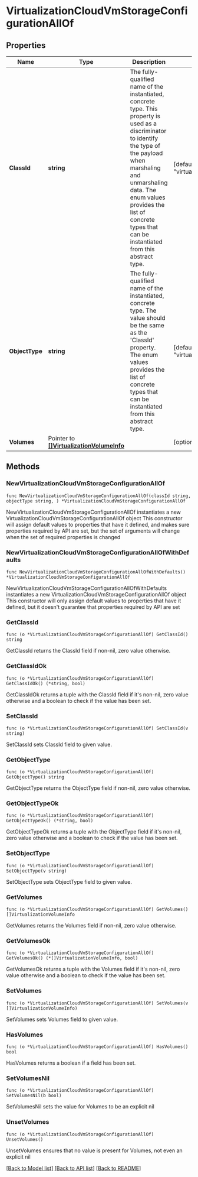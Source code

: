 # VirtualizationCloudVmStorageConfigurationAllOf

## Properties

Name | Type | Description | Notes
------------ | ------------- | ------------- | -------------
**ClassId** | **string** | The fully-qualified name of the instantiated, concrete type. This property is used as a discriminator to identify the type of the payload when marshaling and unmarshaling data. The enum values provides the list of concrete types that can be instantiated from this abstract type. | [default to "virtualization.AwsVmStorageConfiguration"]
**ObjectType** | **string** | The fully-qualified name of the instantiated, concrete type. The value should be the same as the &#39;ClassId&#39; property. The enum values provides the list of concrete types that can be instantiated from this abstract type. | [default to "virtualization.AwsVmStorageConfiguration"]
**Volumes** | Pointer to [**[]VirtualizationVolumeInfo**](VirtualizationVolumeInfo.md) |  | [optional] 

## Methods

### NewVirtualizationCloudVmStorageConfigurationAllOf

`func NewVirtualizationCloudVmStorageConfigurationAllOf(classId string, objectType string, ) *VirtualizationCloudVmStorageConfigurationAllOf`

NewVirtualizationCloudVmStorageConfigurationAllOf instantiates a new VirtualizationCloudVmStorageConfigurationAllOf object
This constructor will assign default values to properties that have it defined,
and makes sure properties required by API are set, but the set of arguments
will change when the set of required properties is changed

### NewVirtualizationCloudVmStorageConfigurationAllOfWithDefaults

`func NewVirtualizationCloudVmStorageConfigurationAllOfWithDefaults() *VirtualizationCloudVmStorageConfigurationAllOf`

NewVirtualizationCloudVmStorageConfigurationAllOfWithDefaults instantiates a new VirtualizationCloudVmStorageConfigurationAllOf object
This constructor will only assign default values to properties that have it defined,
but it doesn't guarantee that properties required by API are set

### GetClassId

`func (o *VirtualizationCloudVmStorageConfigurationAllOf) GetClassId() string`

GetClassId returns the ClassId field if non-nil, zero value otherwise.

### GetClassIdOk

`func (o *VirtualizationCloudVmStorageConfigurationAllOf) GetClassIdOk() (*string, bool)`

GetClassIdOk returns a tuple with the ClassId field if it's non-nil, zero value otherwise
and a boolean to check if the value has been set.

### SetClassId

`func (o *VirtualizationCloudVmStorageConfigurationAllOf) SetClassId(v string)`

SetClassId sets ClassId field to given value.


### GetObjectType

`func (o *VirtualizationCloudVmStorageConfigurationAllOf) GetObjectType() string`

GetObjectType returns the ObjectType field if non-nil, zero value otherwise.

### GetObjectTypeOk

`func (o *VirtualizationCloudVmStorageConfigurationAllOf) GetObjectTypeOk() (*string, bool)`

GetObjectTypeOk returns a tuple with the ObjectType field if it's non-nil, zero value otherwise
and a boolean to check if the value has been set.

### SetObjectType

`func (o *VirtualizationCloudVmStorageConfigurationAllOf) SetObjectType(v string)`

SetObjectType sets ObjectType field to given value.


### GetVolumes

`func (o *VirtualizationCloudVmStorageConfigurationAllOf) GetVolumes() []VirtualizationVolumeInfo`

GetVolumes returns the Volumes field if non-nil, zero value otherwise.

### GetVolumesOk

`func (o *VirtualizationCloudVmStorageConfigurationAllOf) GetVolumesOk() (*[]VirtualizationVolumeInfo, bool)`

GetVolumesOk returns a tuple with the Volumes field if it's non-nil, zero value otherwise
and a boolean to check if the value has been set.

### SetVolumes

`func (o *VirtualizationCloudVmStorageConfigurationAllOf) SetVolumes(v []VirtualizationVolumeInfo)`

SetVolumes sets Volumes field to given value.

### HasVolumes

`func (o *VirtualizationCloudVmStorageConfigurationAllOf) HasVolumes() bool`

HasVolumes returns a boolean if a field has been set.

### SetVolumesNil

`func (o *VirtualizationCloudVmStorageConfigurationAllOf) SetVolumesNil(b bool)`

 SetVolumesNil sets the value for Volumes to be an explicit nil

### UnsetVolumes
`func (o *VirtualizationCloudVmStorageConfigurationAllOf) UnsetVolumes()`

UnsetVolumes ensures that no value is present for Volumes, not even an explicit nil

[[Back to Model list]](../README.md#documentation-for-models) [[Back to API list]](../README.md#documentation-for-api-endpoints) [[Back to README]](../README.md)


